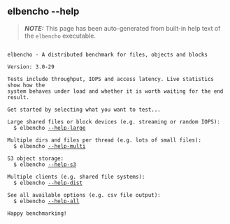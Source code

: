 ## elbencho --help

> **_NOTE:_**  This page has been auto-generated from built-in help text of the `elbencho` executable.

<pre><code>
elbencho - A distributed benchmark for files, objects and blocks

Version: 3.0-29

Tests include throughput, IOPS and access latency. Live statistics show how the
system behaves under load and whether it is worth waiting for the end result.

Get started by selecting what you want to test...

Large shared files or block devices (e.g. streaming or random IOPS):
  $ elbencho <a href="help-large.md">--help-large</a>

Multiple dirs and files per thread (e.g. lots of small files):
  $ elbencho <a href="help-multi.md">--help-multi</a>

S3 object storage:
  $ elbencho <a href="help-s3.md">--help-s3</a>

Multiple clients (e.g. shared file systems):
  $ elbencho <a href="help-dist.md">--help-dist</a>

See all available options (e.g. csv file output):
  $ elbencho <a href="help-all.md">--help-all</a>

Happy benchmarking!
</code></pre>
